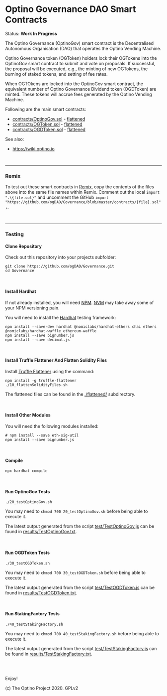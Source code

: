# Optino Governance DAO Smart Contracts

Status: **Work In Progress**

The Optino Governance (OptinoGov) smart contract is the Decentralised Autonomous Organisation (DAO) that operates the Optino Vending Machine.

Optino Governance token (OGToken) holders lock their OGTokens into the OptinoGov smart contract to submit and vote on proposals. If successful, the proposal will be executed, e.g., the minting of new OGTokens, the burning of staked tokens, and setting of fee rates.

When OGTOkens are locked into the OptinoGov smart contract, the equivalent number of Optino Governance Dividend token (OGDToken) are minted. These tokens will accrue fees generated by the Optino Vending Machine.

Following are the main smart contracts:

* [contracts/OptinoGov.sol](contracts/OptinoGov.sol) - [flattened](flattened/OptinoGov_flattened.sol)
* [contracts/OGToken.sol](contracts/OGToken.sol) - [flattened](flattened/OGToken_flattened.sol)
* [contracts/OGDToken.sol](contracts/OGDToken.sol) - [flattened](flattened/OGDToken_flattened.sol)

See also:

* https://wiki.optino.io

<br />

<hr />

### Remix

To test out these smart contracts in [Remix](http://remix.ethereum.org/), copy the contents of the files above into the same file names within Remix. Comment out the local `import ".\{file.sol}"` and uncomment the GitHub `import "https://github.com/ogDAO/Governance/blob/master/contracts/{file}.sol";`.

<br />

<hr />

### Testing

#### Clone Repository
Check out this repository into your projects subfolder:

```
git clone https://github.com/ogDAO/Governance.git
cd Governance
```

<br />

#### Install Hardhat


If not already installed, you will need [NPM](https://www.npmjs.com/). [NVM](https://github.com/nvm-sh/nvm) may take away some of your NPM versioning pain.

You will need to install the [Hardhat](https://hardhat.org/) testing framework:

```
npm install --save-dev hardhat @nomiclabs/hardhat-ethers chai ethers @nomiclabs/hardhat-waffle ethereum-waffle
npm install --save bignumber.js
npm install --save decimal.js
```

<br />

#### Install Truffle Flattener And Flatten Solidity Files

Install [Truffle Flattener](https://github.com/nomiclabs/truffle-flattener) using the command:

```
npm install -g truffle-flattener
./10_flattenSolidityFiles.sh
```

The flattened files can be found in the [./flattened/](./flattened/) subdirectory.

<br />

#### Install Other Modules

You will need the following modules installed:

```
# npm install --save eth-sig-util
npm install --save bignumber.js
```

<br />

#### Compile

```
npx hardhat compile
```

<br />

#### Run OptinoGov Tests

```
./20_testOptinoGov.sh
```

You may need to `chmod 700 20_testOptinoGov.sh` before being able to execute it.

The latest output generated from the script [test/TestOptinoGov.js](test/TestOptinoGov.js) can be found in [results/TestOptinoGov.txt](results/TestOptinoGov.txt).

<br />

#### Run OGDToken Tests

```
./30_testOGDToken.sh
```

You may need to `chmod 700 30_testOGDToken.sh` before being able to execute it.

The latest output generated from the script [test/TestOGDToken.js](test/TestOGDToken.js) can be found in [results/TestOGDToken.txt](results/TestOGDToken.txt).

<br />

#### Run StakingFactory Tests

```
./40_testStakingFactory.sh
```

You may need to `chmod 700 40_testStakingFactory.sh` before being able to execute it.

The latest output generated from the script [test/TestStakingFactory.js](test/TestStakingFactory.js) can be found in [results/TestStakingFactory.txt](results/TestStakingFactory.txt).

<br />

<br />

Enjoy!

(c) The Optino Project 2020. GPLv2
